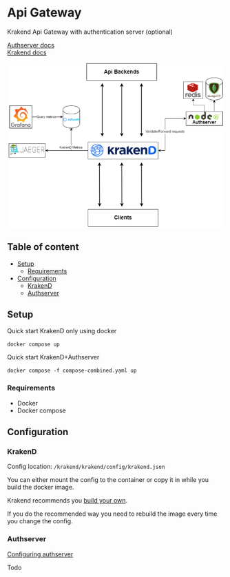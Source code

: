 # Api Gateway <!-- omit in toc -->

Krakend Api Gateway with authentication server (optional)

[Authserver docs](/docs/authserver/authserver.md)  
[Krakend docs](https://www.krakend.io/docs/overview/)  

![Api-gateway diagram](docs/diagram/api-gateway-diagram.png)

## Table of content <!-- omit in toc -->

- [Setup](#setup)
  - [Requirements](#requirements)
- [Configuration](#configuration)
  - [KrakenD](#krakend)
  - [Authserver](#authserver)

## Setup

Quick start KrakenD only using docker

```
docker compose up
```

Quick start KrakenD+Authserver

```
docker compose -f compose-combined.yaml up
```

### Requirements

- Docker
- Docker compose

## Configuration

### KrakenD

Config location: `/krakend/krakend/config/krakend.json`

You can either mount the config to the container or copy it in while you build the docker image.

Krakend recommends you [build your own](https://www.krakend.io/docs/deploying/docker/).

If you do the recommended way you need to rebuild the image every time you change the config.

### Authserver

[Configuring authserver](/docs/authserver/authserver.md#configuration)

Todo
